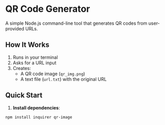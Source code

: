 # QR Code Generator

A simple Node.js command-line tool that generates QR codes from user-provided URLs.

## How It Works
1. Runs in your terminal
2. Asks for a URL input
3. Creates:
   - A QR code image (`qr_img.png`)
   - A text file (`url.txt`) with the original URL

## Quick Start

1. **Install dependencies**:
```bash
npm install inquirer qr-image
